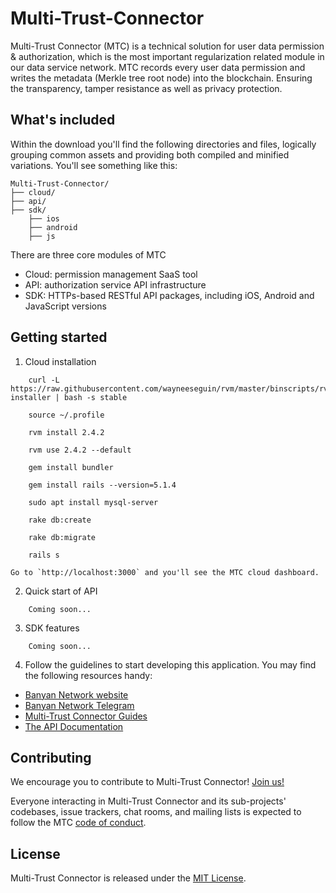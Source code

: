 Multi-Trust-Connector
========

Multi-Trust Connector (MTC) is a technical solution for user data permission & authorization, which is the most important regularization related module in our data service network. MTC records every user data permission and writes the metadata (Merkle tree root node) into the blockchain. Ensuring the transparency, tamper resistance as well as privacy protection.


## What's included


Within the download you'll find the following directories and files, logically grouping common assets and providing both compiled and minified variations. You'll see something like this:


```
Multi-Trust-Connector/
├── cloud/
├── api/
├── sdk/
    ├── ios
    ├── android
    ├── js
```

There are three core modules of MTC

* Cloud: permission management SaaS tool
* API: authorization service API infrastructure
* SDK: HTTPs-based RESTful API packages, including iOS, Android and JavaScript versions


## Getting started


1. Cloud installation

```
    curl -L https://raw.githubusercontent.com/wayneeseguin/rvm/master/binscripts/rvm-installer | bash -s stable

    source ~/.profile

    rvm install 2.4.2

    rvm use 2.4.2 --default

    gem install bundler

    gem install rails --version=5.1.4

    sudo apt install mysql-server

    rake db:create

    rake db:migrate

    rails s
```

    Go to `http://localhost:3000` and you'll see the MTC cloud dashboard.


2. Quick start of API

```
    Coming soon...
```


3. SDK features

```
    Coming soon...
```

4. Follow the guidelines to start developing this application. You may find the following resources handy:

* [Banyan Network website](https://www.banyanbbt.org/)
* [Banyan Network Telegram](https://t.me/BBNGlobalFans)
* [Multi-Trust Connector Guides](https://www.banyanbbt.org/)
* [The API Documentation](https://www.banyanbbt.org/)


## Contributing

We encourage you to contribute to Multi-Trust Connector! [Join us!](https://www.banyanbbt.org/)

Everyone interacting in Multi-Trust Connector and its sub-projects' codebases, issue trackers, chat rooms, and mailing lists is expected to follow the MTC [code of conduct](https://www.banyanbbt.org/).


## License

Multi-Trust Connector is released under the [MIT License](https://opensource.org/licenses/MIT).


